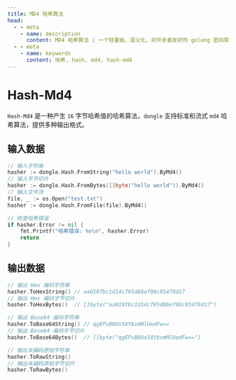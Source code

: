 ```yaml
---
title: MD4 哈希算法
head:
  - - meta
    - name: description
      content: MD4 哈希算法 | 一个轻量级、语义化、对开发者友好的 golang 密码库
  - - meta
    - name: keywords
      content: 哈希, hash, md4, hash-md4
---
```


# Hash-Md4

`Hash-Md4` 是一种产生 `16` 字节哈希值的哈希算法，`dongle` 支持标准和流式 `md4` 哈希算法，提供多种输出格式。

## 输入数据

```go
// 输入字符串
hasher := dongle.Hash.FromString("hello world").ByMd4()
// 输入字节切片
hasher := dongle.Hash.FromBytes([]byte("hello world")).ByMd4()
// 输入文件流
file, _ := os.Open("test.txt")
hasher := dongle.Hash.FromFile(file).ByMd4()

// 检查哈希错误
if hasher.Error != nil {
	fmt.Printf("哈希错误: %v\n", hasher.Error)
	return
}
```

## 输出数据

```go
// 输出 Hex 编码字符串
hasher.ToHexString() // aa010fbc1d14c795d86ef98c95479d17
// 输出 Hex 编码字节切片
hasher.ToHexBytes()  // []byte("aa010fbc1d14c795d86ef98c95479d17")

// 输出 Base64 编码字符串
hasher.ToBase64String() // qgEPvB0Ux5XYbvmMlUedFw==
// 输出 Base64 编码字节切片
hasher.ToBase64Bytes()  // []byte("qgEPvB0Ux5XYbvmMlUedFw==")

// 输出未编码原始字符串
hasher.ToRawString()
// 输出未编码原始字节切片
hasher.ToRawBytes()
```